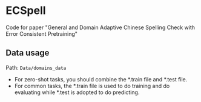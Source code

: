 # ECSpell
Code for paper "General and Domain Adaptive Chinese Spelling Check with Error Consistent Pretraining"
## Data usage
Path: `Data/domains_data`
- For zero-shot tasks, you should combine the *.train file and *.test file.
- For common tasks, the *.train file is used to do training and do evaluating while *.test is adopted to do predicting.
